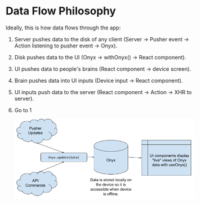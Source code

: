 # Data Flow Philosophy
Ideally, this is how data flows through the app:

1. Server pushes data to the disk of any client (Server -> Pusher event -> Action listening to pusher event -> Onyx).
2. Disk pushes data to the UI (Onyx -> withOnyx() -> React component).
3. UI pushes data to people's brains (React component -> device screen).
4. Brain pushes data into UI inputs (Device input -> React component).
5. UI inputs push data to the server (React component -> Action -> XHR to server).
6. Go to 1

    ![New Expensify Data Flow Chart](/contributingGuides/philosophies/data_flow.png)
